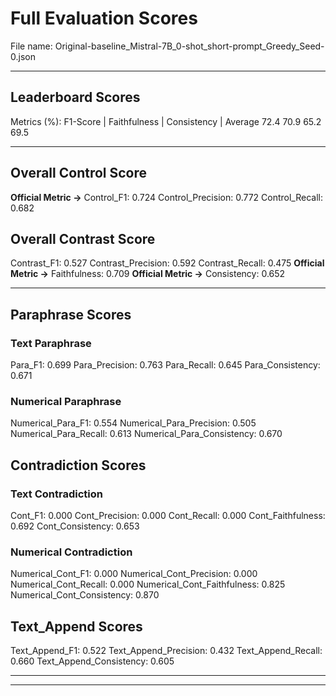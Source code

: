 # Full Evaluation Scores

File name: Original-baseline_Mistral-7B_0-shot_short-prompt_Greedy_Seed-0.json


---

## Leaderboard Scores

Metrics (%): F1-Score | Faithfulness | Consistency | Average
                72.4        70.9          65.2        69.5

---

## Overall Control Score

**Official Metric ->** Control_F1: 0.724
Control_Precision: 0.772
Control_Recall: 0.682

## Overall Contrast Score

Contrast_F1: 0.527
Contrast_Precision: 0.592
Contrast_Recall: 0.475
**Official Metric ->** Faithfulness: 0.709
**Official Metric ->** Consistency: 0.652

---


## Paraphrase Scores


### Text Paraphrase

Para_F1: 0.699
Para_Precision: 0.763
Para_Recall: 0.645
Para_Consistency: 0.671


### Numerical Paraphrase

Numerical_Para_F1: 0.554
Numerical_Para_Precision: 0.505
Numerical_Para_Recall: 0.613
Numerical_Para_Consistency: 0.670


## Contradiction Scores


### Text Contradiction

Cont_F1: 0.000
Cont_Precision: 0.000
Cont_Recall: 0.000
Cont_Faithfulness: 0.692
Cont_Consistency: 0.653


### Numerical Contradiction

Numerical_Cont_F1: 0.000
Numerical_Cont_Precision: 0.000
Numerical_Cont_Recall: 0.000
Numerical_Cont_Faithfulness: 0.825
Numerical_Cont_Consistency: 0.870


## Text_Append Scores

Text_Append_F1: 0.522
Text_Append_Precision: 0.432
Text_Append_Recall: 0.660
Text_Append_Consistency: 0.605

---


---

